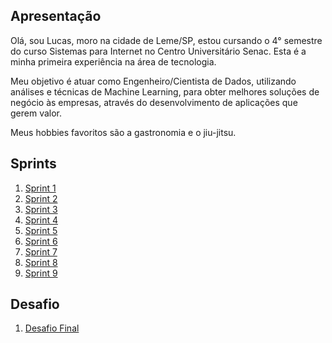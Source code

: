 ## Apresentação

Olá, sou Lucas, moro na cidade de Leme/SP, estou cursando o 4° semestre do curso Sistemas para Internet no Centro Universitário Senac. Esta é a minha primeira experiência na área de tecnologia.

Meu objetivo é atuar como Engenheiro/Cientista de Dados, utilizando análises e técnicas de Machine Learning, para obter melhores soluções de negócio às empresas, através do desenvolvimento de aplicações que gerem valor.

Meus hobbies favoritos são a gastronomia e o jiu-jitsu.

<!--Logo que finalizei o ensino médio, fui trabalhar na área gastronômica. As principais lições tirei desse ambiente de trabalho foram que não tem como prorrogar prazos de entrega. É necessário planejamento diário do que será feito no dia. É preciso ter honestidade com o tempo e não ignorar todos os requerimentos que a tarefa exige. A organização do ambiente é primordial para que possamos desempenhar todas as tarefas. Obedecer os padrões de qualidade e efetuar tarefas com um padrão de resultado é essencial. Por fim, um elemento chave que mantém todos os processos alinhados é a COMUNICAÇÃO. 

Dito isso, acredito que muitos desses processos e pilares vivenciados na cozinha, são encontrados também dentro das metodologias de trabalho desenvolvidas na área de tecnologia. -->

## Sprints 

1. [Sprint 1](Sprint%201/README.md)
2. [Sprint 2](Sprint%202/README.md)
3. [Sprint 3](Sprint%203/README.md)
4. [Sprint 4](Sprint%204/README.md)
5. [Sprint 5](Sprint%205/README.md)
6. [Sprint 6](Sprint%206/README.md)
7. [Sprint 7](Sprint%207/README.md)
8. [Sprint 8](Sprint%208/README.md)
9. [Sprint 9](Sprint%209/README.md)
<!--10. [Sprint 10](Sprint%210/README.md)-->

## Desafio

1. [Desafio Final](Desafio/README.md)